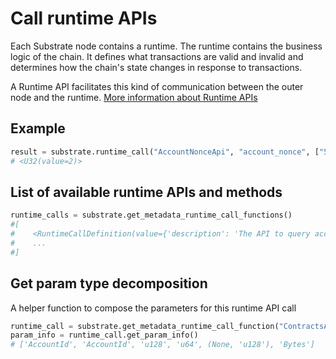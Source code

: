 # Call runtime APIs

Each Substrate node contains a runtime. The runtime contains the business logic of the chain. It defines what 
transactions are valid and invalid and determines how the chain's state changes in response to transactions. 

A Runtime API facilitates this kind of communication between the outer node and the runtime. 
[More information about Runtime APIs](https://substrate.recipes/runtime-api.html)

## Example
```python
result = substrate.runtime_call("AccountNonceApi", "account_nonce", ["5GrwvaEF5zXb26Fz9rcQpDWS57CtERHpNehXCPcNoHGKutQY"])
# <U32(value=2)>
```

## List of available runtime APIs and methods

```python
runtime_calls = substrate.get_metadata_runtime_call_functions()
#[
#    <RuntimeCallDefinition(value={'description': 'The API to query account nonce (aka transaction index)', 'params': [{'name': 'account_id', 'type': 'AccountId'}], 'type': 'Index', 'api': 'AccountNonceApi', 'method': 'account_nonce'})>
#    ...
#]
```

## Get param type decomposition
A helper function to compose the parameters for this runtime API call

```python
runtime_call = substrate.get_metadata_runtime_call_function("ContractsApi", "call")
param_info = runtime_call.get_param_info()
# ['AccountId', 'AccountId', 'u128', 'u64', (None, 'u128'), 'Bytes']
```
